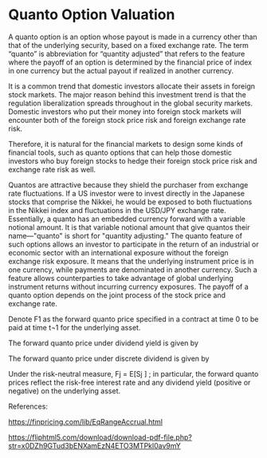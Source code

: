 # Quanto Option Valuation

A quanto option is an option whose payout is made in a currency other than that of the underlying security, based on a fixed exchange rate. The term “quanto” is abbreviation for “quantity adjusted” that refers to the feature where the payoff of an option is determined by the financial price of index in one currency but the actual payout if realized in another currency.

It is a common trend that domestic investors allocate their assets in foreign stock markets. The major reason behind this investment trend is that the regulation liberalization spreads throughout in the global security markets. Domestic investors who put their money into foreign stock markets will encounter both of the foreign stock price risk and foreign exchange rate risk. 

Therefore, it is natural for the financial markets to design some kinds of financial tools, such as quanto options that can help those domestic investors who buy foreign stocks to hedge their foreign stock price risk and exchange rate risk as well.

Quantos are attractive because they shield the purchaser from exchange rate fluctuations. If a US investor were to invest directly in the Japanese stocks that comprise the Nikkei, he would be exposed to both fluctuations in the Nikkei index and fluctuations in the USD/JPY exchange rate. Essentially, a quanto has an embedded currency forward with a variable notional amount. It is that variable notional amount that give quantos their name—"quanto" is short for "quantity adjusting."
The quanto feature of such options allows an investor to participate in the return of an industrial or economic sector with an international exposure without the foreign exchange risk exposure. It means that the underlying instrument price is in one currency, while payments are denominated in another currency. Such a feature allows counterparties to take advantage of global underlying instrument returns without incurring currency exposures.
The payoff of a quanto option depends on the joint process of the stock price and exchange rate.

Denote F1 as the forward quanto price specified in a contract at time 0 to be paid at time t¬1 for the underlying asset. 

The forward quanto price under dividend yield is given by
 
The forward quanto price under discrete dividend is given by
 

Under the risk-neutral measure, Fj = E[Sj ] ; in particular, the forward quanto prices reflect the risk-free interest rate and any dividend yield (positive or negative) on the underlying asset.


References:

https://finpricing.com/lib/EqRangeAccrual.html

https://fliphtml5.com/download/download-pdf-file.php?str=x0DZh9GTud3bENXamEzN4ETO3MTPkl0av9mY



